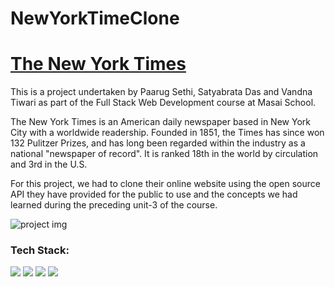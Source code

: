 # NewYorkTimeClone

<a href="https://satya12325.github.io/NewYorkTimeClone/" target="_blank"><h1>The New York Times</h1></a>
<p>This is a project undertaken by Paarug Sethi, Satyabrata Das and Vandna Tiwari as part of the Full Stack Web Development course at Masai School.</p>

<p>The New York Times is an American daily newspaper based in New York City with a worldwide readership. Founded in 1851, the Times has since won 132 Pulitzer Prizes, and has long been regarded within the industry as a national "newspaper of record". It is ranked 18th in the world by circulation and 3rd in the U.S.

For this project, we had to clone their online website using the open source API they have provided for the public to use and the concepts we had learned during the preceding unit-3 of the course.
</p>
<img src="https://satya12325.github.io/Das-Satyabrata/assets/img/project-1.png" alt="project img"/>
<div display="flex">
<h3>Tech Stack: </h3>
<p id="tech">
<img src="https://img.icons8.com/color/96/000000/html-5--v2.png"/>
<img src="https://img.icons8.com/color/96/000000/css3.png"/>
<img src="https://img.icons8.com/color/96/000000/javascript--v1.png"/>
<img src="https://img.icons8.com/clouds/100/000000/api.png"/>
</p>
</div>
